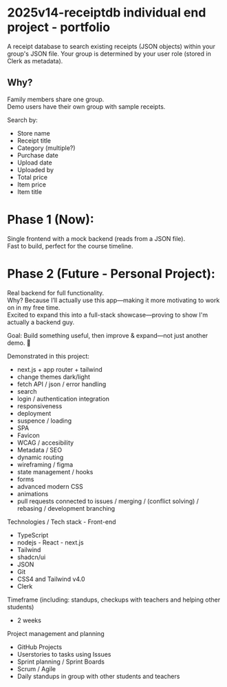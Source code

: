 # 2025v14-receiptdb individual end project - portfolio    
  
A receipt database to search existing receipts (JSON objects) within your group's JSON file. Your group is determined by your user role (stored in Clerk as metadata).  
  
## Why?  
  
Family members share one group.  
Demo users have their own group with sample receipts.  
  
Search by:
* Store name  
* Receipt title  
* Category (multiple?)  
* Purchase date  
* Upload date  
* Uploaded by  
* Total price  
* Item price  
* Item title  
  
# Phase 1 (Now):  
Single frontend with a mock backend (reads from a JSON file).  
Fast to build, perfect for the course timeline.  
  
# Phase 2 (Future - Personal Project):  
Real backend for full functionality.  
Why? Because I’ll actually use this app—making it more motivating to work on in my free time.  
Excited to expand this into a full-stack showcase—proving to show I'm actually a backend guy.  
  
Goal: Build something useful, then improve & expand—not just another demo. 🚀  

Demonstrated in this project:  
* next.js + app router + tailwind  
* change themes dark/light  
* fetch API / json / error handling  
* search  
* login / authentication integration
* responsiveness
* deployment
* suspence / loading
* SPA
* Favicon
* WCAG / accesibility
* Metadata / SEO
* dynamic routing
* wireframing / figma
* state management / hooks
* forms
* advanced modern CSS
* animations
* pull requests connected to issues / merging / (conflict solving) / rebasing / development branching
  
Technologies / Tech stack - Front-end  
* TypeScript
* nodejs - React - next.js
* Tailwind
* shadcn/ui
* JSON
* Git
* CSS4 and Tailwind v4.0
* Clerk

Timeframe (including: standups, checkups with teachers and helping other students)
* 2 weeks 

Project management and planning
* GitHub Projects
* Userstories to tasks using Issues
* Sprint planning / Sprint Boards
* Scrum / Agile
* Daily standups in group with other students and teachers
